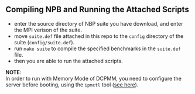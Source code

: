## Compiling NPB and Running the Attached Scripts
- enter the source directory of NBP suite you have download, and enter the MPI verison of the suite.
- move ```suite.def``` file attached in this repo to the ```config``` directory of the suite (```config/suite.def```).
- run ```make suite``` to compile the specified benchmarks in the ```suite.def``` file.
- then you are able to run the attached scripts.

**NOTE**: \
In order to run with Memory Mode of DCPMM, you need to configure the server before booting, using the ```ipmctl``` tool ([see here](https://docs.pmem.io/ipmctl-user-guide/provisioning/create-memory-allocation-goal)). 


